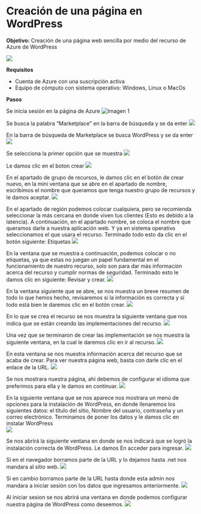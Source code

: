 # Creación de una página en WordPress 
**Objetivo:** Creación de una página web sencilla por medio del recurso de Azure de WordPress

![](https://github.com/AlanGarciaQ/Practica-1-WordPress/blob/main/imagenes/Wordpress_logo.png)

**Requisitos**
- Cuenta de Azure con una suscripción activa
- Equipo de cómputo con sistema operativo: Windows, Linux o MacOs

**Pasos**

Se inicia sesión en la página de Azure
![Imagen 1](https://github.com/AlanGarciaQ/Practica-1-WordPress/blob/main/imagenes/Imagen1.png)

Se busca la palabra “Marketplace” en la barra de búsqueda y se da enter
![](https://github.com/AlanGarciaQ/Practica-1-WordPress/blob/main/imagenes/Imagen2.jpg)

En la barra de búsqueda de Marketplace se busca WordPress y se da enter
![](https://github.com/AlanGarciaQ/Practica-1-WordPress/blob/main/imagenes/Imagen3.jpg)

Se selecciona la primer opción que se muestra 
![](https://github.com/AlanGarciaQ/Practica-1-WordPress/blob/main/imagenes/Imagen4__LI.jpg)

Le damos clic en el boton crear 
![](https://github.com/AlanGarciaQ/Practica-1-WordPress/blob/main/imagenes/Imagen5_.png)

En el apartado de grupo de recursos, le damos clic en el botón de crear nuevo, en la mini ventana que se abre en el apartado de nombre, escribimos el nombre que queramos que tenga nuestro grupo de recursos y le damos aceptar.
![](https://github.com/AlanGarciaQ/Practica-1-WordPress/blob/main/imagenes/Imagen6_.png)

En el apartado de región podemos colocar cualquiera, pero se recomienda seleccionar la más cercana en donde viven tus clientes (Esto es debido a la latencia). A continuación, en el apartado nombre, se coloca el nombre que queramos darle a nuestra aplicación web. Y ya en sistema operativo seleccionamos el que usara el recurso. Terminado todo esto da clic en el botón siguiente: Etiquetas 
![](https://github.com/AlanGarciaQ/Practica-1-WordPress/blob/main/imagenes/Imagen7_.png)

En la ventana que se muestra a continuación, podemos colocar o no etiquetas, ya que estas no juegan un papel fundamental en el funcionamiento de nuestro recurso, solo son para dar más información acerca del recurso y cumplir normas de seguridad. Terminado esto le damos clic en siguiente: Revisar y crear. 
![](https://github.com/AlanGarciaQ/Practica-1-WordPress/blob/main/imagenes/Imagen8.png)

En la ventana siguiente que se abre, se nos muestra un breve resumen de todo lo que hemos hecho, revisaremos si la información es correcta y si todo está bien le daremos clic en el botón crear. 
![](https://github.com/AlanGarciaQ/Practica-1-WordPress/blob/main/imagenes/Imagen9.png)

En lo que se crea el recurso se nos muestra la siguiente ventana que nos indica que se están creando las implementaciones del recurso. 
![](https://github.com/AlanGarciaQ/Practica-1-WordPress/blob/main/imagenes/Imagen10.png)

Una vez que se terminaron de crear las implementación se nos muestra la siguiente ventana, en la cual le daremos clic en ir al recurso. 
![](https://github.com/AlanGarciaQ/Practica-1-WordPress/blob/main/imagenes/Imagen11.png)

En esta ventana se nos muestra información acerca del recurso que se acaba de crear. Para ver nuestra página web, basta con darle clic en el enlace de la URL. 
![](https://github.com/AlanGarciaQ/Practica-1-WordPress/blob/main/imagenes/Imagen12.png)

Se nos mostrara nuestra página, ahí debemos de configurar el idioma que preferimos para ella y le damos en continuar. 
![](https://github.com/AlanGarciaQ/Practica-1-WordPress/blob/main/imagenes/Imagen13.png)

En la siguiente ventana que se nos aparece nos mostrara un menú de opciones para la instalación de WordPress, en donde llenaremos los siguientes datos: el título del sitio, Nombre del usuario, contraseña y un correo electrónico. Terminamos de poner los datos y le damos clic en instalar WordPress  
![](https://github.com/AlanGarciaQ/Practica-1-WordPress/blob/main/imagenes/Imagen14.png)

Se nos abrirá la siguiente ventana en donde se nos indicará que se logró la instalación correcta de WordPress. Le damos En acceder para ingresar. 
![](https://github.com/AlanGarciaQ/Practica-1-WordPress/blob/main/imagenes/Imagen15.png)

Si en el navegador borramos parte de la URL y lo dejamos hasta .net nos mandara al sitio web.
![](https://github.com/AlanGarciaQ/Practica-1-WordPress/blob/main/imagenes/Imagen16.png)

Si en cambio borramos parte de la URL hasta donde esta admin nos mandara a iniciar sesión con los datos que ingresamos anteriormente. 
![](https://github.com/AlanGarciaQ/Practica-1-WordPress/blob/main/imagenes/Imagen17.png)


Al iniciar sesion se nos abrirá una ventana en donde podemos configurar nuestra página de WordPress como deseemos.
![](https://github.com/AlanGarciaQ/Practica-1-WordPress/blob/main/imagenes/Imagen18.png)







